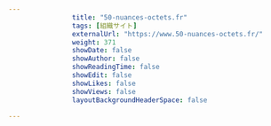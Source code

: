 ---
                title: "50-nuances-octets.fr"
                tags: [組織サイト]
                externalUrl: "https://www.50-nuances-octets.fr/"
                weight: 371
                showDate: false
                showAuthor: false
                showReadingTime: false
                showEdit: false
                showLikes: false
                showViews: false
                layoutBackgroundHeaderSpace: false
                ---

